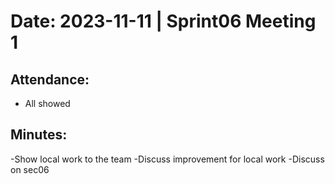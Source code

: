 # Date: 2023-11-11 | Sprint06  Meeting 1

## Attendance:

- All showed 

## Minutes:

-Show local work to the team 
-Discuss improvement for local work
-Discuss on sec06
